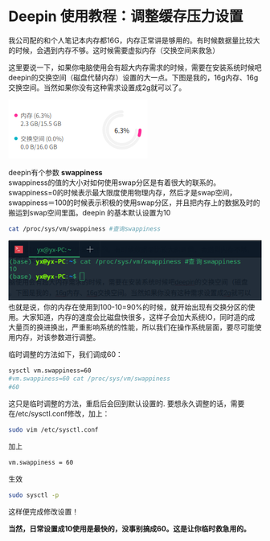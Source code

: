 # Deepin 使用教程：调整缓存压力设置

我公司配的和个人笔记本内存都16G，内存正常讲是够用的。有时候数据量比较大的时候，会遇到内存不够。这时候需要虚拟内存（交换空间来救急）

这里要说一下，如果你电脑使用会有超大内存需求的时候，需要在安装系统时候吧deepin的交换空间（磁盘代替内存）设置的大一点。下图是我的，16g内存、16g交换空间。当然如果你没有这种需求设置成2g就可以了。

![](https://raw.githubusercontent.com/BeyondXinXin/BeyondXinXIn/main/%E6%93%8D%E4%BD%9C%E7%B3%BB%E7%BB%9F/deepin/%E8%B0%83%E6%95%B4%E7%BC%93%E5%AD%98%E5%8E%8B%E5%8A%9B%E8%AE%BE%E7%BD%AE.md/111843410234492.png)

deepin有个参数 **swappiness**  
swappiness的值的大小对如何使用swap分区是有着很大的联系的。swappiness=0的时候表示最大限度使用物理内存，然后才是swap空间，swappiness＝100的时候表示积极的使用swap分区，并且把内存上的数据及时的搬运到swap空间里面。deepin 的基本默认设置为10


```bash
cat /proc/sys/vm/swappiness #查询swappiness
```

![](https://raw.githubusercontent.com/BeyondXinXin/BeyondXinXIn/main/%E6%93%8D%E4%BD%9C%E7%B3%BB%E7%BB%9F/deepin/%E8%B0%83%E6%95%B4%E7%BC%93%E5%AD%98%E5%8E%8B%E5%8A%9B%E8%AE%BE%E7%BD%AE.md/177653410228038.png)
也就是说，你的内存在使用到100-10=90%的时候，就开始出现有交换分区的使用。大家知道，内存的速度会比磁盘快很多，这样子会加大系统IO，同时造的成大量页的换进换出，严重影响系统的性能，所以我们在操作系统层面，要尽可能使用内存，对该参数进行调整。

临时调整的方法如下，我们调成60：

```bash
sysctl vm.swappiness=60
#vm.swappiness=60 cat /proc/sys/vm/swappiness
#60
```

这只是临时调整的方法，重启后会回到默认设置的.
要想永久调整的话，需要在/etc/sysctl.conf修改，加上：

```bash
sudo vim /etc/sysctl.conf
```

加上

```bash
vm.swappiness = 60
```

生效

```bash
sudo sysctl -p
```

这样便完成修改设置！

**当然，日常设置成10使用是最快的，没事别搞成60。这是让你临时救急用的。**

